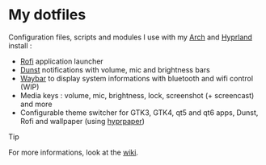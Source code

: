 # My dotfiles

Configuration files, scripts and modules I use with my [Arch](https://archlinux.org/) and [Hyprland](https://hyprland.org/) install :
- [Rofi](https://davatorium.github.io/rofi/) application launcher
- [Dunst](https://dunst-project.org/) notifications with volume, mic and brightness bars
- [Waybar](https://github.com/Alexays/Waybar) to display system informations with bluetooth and wifi control (WIP)
- Media keys : volume, mic, brightness, lock, screenshot (+ screencast) and more
- Configurable theme switcher for GTK3, GTK4, qt5 and qt6 apps, Dunst, Rofi and wallpaper (using [hyprpaper](https://wiki.hyprland.org/Hypr-Ecosystem/hyprpaper/))

> [!TIP]
> For more informations, look at the [wiki](https://github.com/MrSpaar/dotfiles/wiki).
